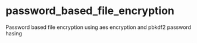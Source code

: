 # password_based_file_encryption
Password based file encryption using aes encryption and pbkdf2 password hasing
